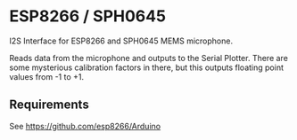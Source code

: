 ESP8266 / SPH0645
=================

I2S Interface for ESP8266 and SPH0645 MEMS microphone.

Reads data from the microphone and outputs to the Serial Plotter.
There are some mysterious calibration factors in there, but this
outputs floating point values from -1 to +1.

Requirements
------------

See https://github.com/esp8266/Arduino